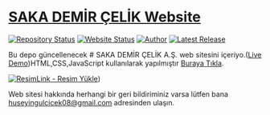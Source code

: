 # <a href="https://huseyingulcicek08.github.io/SAKADEMIRCELIK/" target="_blank">SAKA DEMİR ÇELİK Website</a>


[![Repository Status](https://img.shields.io/badge/Repository%20Status-Archived-red.svg)](https://github.com/AVS1508/AVS1508.github.io/)
[![Website Status](https://img.shields.io/badge/Website%20Status-Online-green)](https://www.adityavsingh.com)
[![Author](https://img.shields.io/badge/Author-Aditya%20Vikram%20Singh-blue.svg)](https://www.linkedin.com/in/AVS1508/)
[![Latest Release](https://img.shields.io/badge/Last%20Release-18%20December%202020-yellow.svg)](https://github.com/AVS1508/AVS1508.github.io/commit/master)

 <p align="justify">Bu depo güncellenecek # SAKA DEMİR ÇELİK A.Ş.  web sitesini içeriyo.(<a href="https://huseyingulcicek08.github.io/SAKADEMIRCELIK/" target="_blank">Live Demo</a>)HTML,CSS,JavaScript kullanılarak yapılmıştır <a href="https://huseyingulcicek08.github.io/SAKADEMIRCELIK/" target="_blank_">Buraya Tıkla</a>.</p>

<a href="https://resimlink.com/Fe6HTLGyU-d" title="ResimLink - Resim Yükle"><img src="https://r.resimlink.com/Fe6HTLGyU-d.jpg" title="ResimLink - Resim Yükle" alt="ResimLink - Resim Yükle"></a>)

Web sitesi hakkında herhangi bir geri bildiriminiz varsa lütfen bana huseyingulcicek08@gmail.com adresinden ulaşın.

